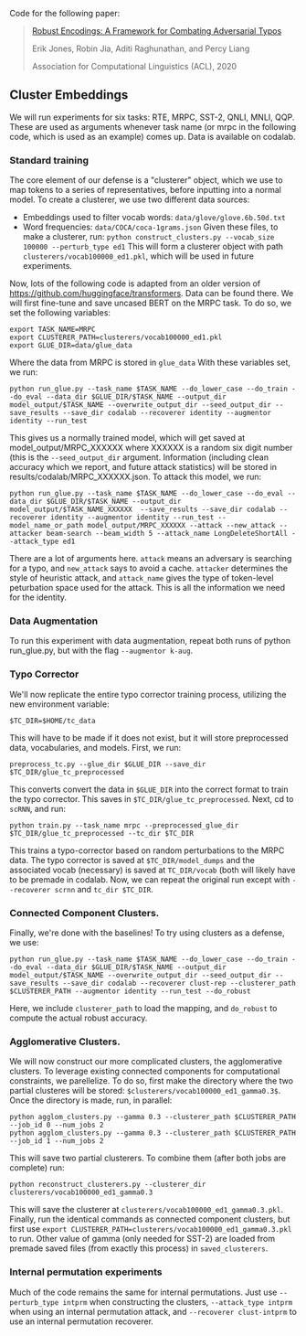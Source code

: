 Code for the following paper:
> [Robust Encodings: A Framework for Combating Adversarial Typos](https://github.com/ejones313/roben/edit/master/README.md)
>
> Erik Jones, Robin Jia, Aditi Raghunathan, and Percy Liang
>
> Association for Computational Linguistics (ACL), 2020

## Cluster Embeddings
We will run experiments for six tasks: RTE, MRPC, SST-2, QNLI, MNLI, QQP. These are used as arguments whenever task name (or mrpc in the following code, which is used as an example) comes up. Data is available on codalab.
### Standard training 
The core element of our defense is a "clusterer" object, which we use to map tokens to a series of representatives, before inputting into a normal model. To create a clusterer, we use two different data sources: 
* Embeddings used to filter vocab words: ```data/glove/glove.6b.50d.txt```
* Word frequencies: ```data/COCA/coca-1grams.json```
Given these files, to make a clusterer, run:
```python construct_clusters.py --vocab_size 100000 --perturb_type ed1```
This will form a clusterer object with path ```clusterers/vocab100000_ed1.pkl```, which will be used in future experiments.

Now, lots of the following code is adapted from an older version of https://github.com/huggingface/transformers. Data can be found there. We will first fine-tune and save uncased BERT on the MRPC task. To do so, we set the following variables:
```
export TASK_NAME=MRPC
export CLUSTERER_PATH=clusterers/vocab100000_ed1.pkl
export GLUE_DIR=data/glue_data
```
Where the data from MRPC is stored in ```glue_data``` With these variables set, we run:
```
python run_glue.py --task_name $TASK_NAME --do_lower_case --do_train --do_eval --data_dir $GLUE_DIR/$TASK_NAME --output_dir model_output/$TASK_NAME --overwrite_output_dir --seed_output_dir --save_results --save_dir codalab --recoverer identity --augmentor identity --run_test
```
This gives us a normally trained model, which will get saved at model_output/MRPC_XXXXXX where XXXXXX is a random six digit number (this is the ```--seed_output_dir``` argument. Information (including clean accuracy which we report, and future attack statistics) will be stored in results/codalab/MRPC_XXXXXX.json. To attack this model, we run: 
```
python run_glue.py --task_name $TASK_NAME --do_lower_case --do_eval --data_dir $GLUE_DIR/$TASK_NAME --output_dir model_output/$TASK_NAME_XXXXXX  --save_results --save_dir codalab --recoverer identity --augmentor identity --run_test --model_name_or_path model_output/MRPC_XXXXXX --attack --new_attack --attacker beam-search --beam_width 5 --attack_name LongDeleteShortAll --attack_type ed1
```
There are a lot of arguments here. ```attack``` means an adversary is searching for a typo, and ```new_attack``` says to avoid a cache. ```attacker``` determines the style of heuristic attack, and ```attack_name``` gives the type of token-level peturbation space used for the attack. This is all the information we need for the identity. 
### Data Augmentation
To run this experiment with data augmentation, repeat both runs of python run_glue.py, but with the flag ```--augmentor k-aug```.

### Typo Corrector
We'll now replicate the entire typo corrector training process, utilizing the new environment variable:
```
$TC_DIR=$HOME/tc_data
```
This will have to be made if it does not exist, but it will store preprocessed data, vocabularies, and models. First, we run: 
```
preprocess_tc.py --glue_dir $GLUE_DIR --save_dir $TC_DIR/glue_tc_preprocessed
```
This converts convert the data in ```$GLUE_DIR``` into the correct format to train the typo corrector. This saves in ```
$TC_DIR/glue_tc_preprocessed
```. Next, cd to `scRNN`, and run:
```
python train.py --task_name mrpc --preprocessed_glue_dir $TC_DIR/glue_tc_preprocessed --tc_dir $TC_DIR
```
This trains a typo-corrector based on random perturbations to the MRPC data. The typo corrector is saved at `$TC_DIR/model_dumps` and the associated vocab (necessary) is saved at `TC_DIR/vocab` (both will likely have to be premade in codalab. Now, we can repeat the original run except with ```--recoverer scrnn``` and ```tc_dir $TC_DIR```.

### Connected Component Clusters.
Finally, we're done with the baselines! To try using clusters as a defense, we use:
```
python run_glue.py --task_name $TASK_NAME --do_lower_case --do_train --do_eval --data_dir $GLUE_DIR/$TASK_NAME --output_dir model_output/$TASK_NAME --overwrite_output_dir --seed_output_dir --save_results --save_dir codalab --recoverer clust-rep --clusterer_path $CLUSTERER_PATH --augmentor identity --run_test --do_robust
```
Here, we include ```clusterer_path``` to load the mapping, and ```do_robust``` to compute the actual robust accuracy.

### Agglomerative Clusters. 
We will now construct our more complicated clusters, the agglomerative clusters. To leverage existing connected components for computational constraints, we parellelize. To do so, first make the directory where the two partial clusteres will be stored: `$clusterers/vocab100000_ed1_gamma0.3$`. Once the directory is made, run, in parallel: 
```
python agglom_clusters.py --gamma 0.3 --clusterer_path $CLUSTERER_PATH --job_id 0 --num_jobs 2
python agglom_clusters.py --gamma 0.3 --clusterer_path $CLUSTERER_PATH --job_id 1 --num_jobs 2
```
This will save two partial clusterers. To combine them (after both jobs are complete) run:
```
python reconstruct_clusterers.py --clusterer_dir clusterers/vocab100000_ed1_gamma0.3
```
This will save the clusterer at ```clusterers/vocab100000_ed1_gamma0.3.pkl```. Finally, run the identical commands as connected component clusters, but first use ```export CLUSTERER_PATH=clusterers/vocab100000_ed1_gamma0.3.pkl``` to run. Other value of gamma (only needed for SST-2) are loaded from premade saved files (from exactly this process) in ```saved_clusterers```.

### Internal permutation experiments
Much of the code remains the same for internal permutations. Just use ```--perturb_type intprm``` when constructing the clusters, ```--attack_type intprm``` when using an internal permutation attack, and ```--recoverer clust-intprm``` to use an internal permutation recoverer.

